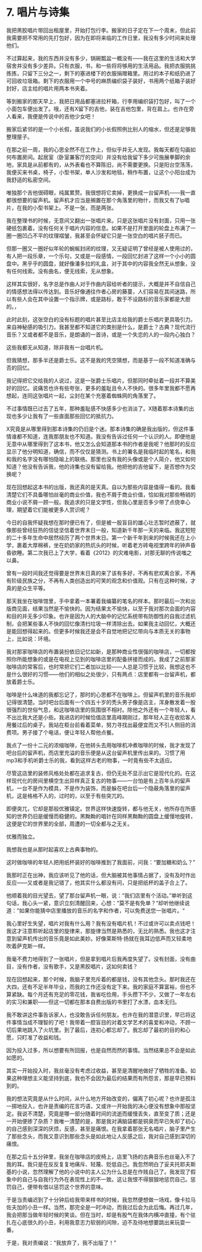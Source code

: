 # 7. 唱片与诗集

我把黑胶唱片带回出租屋里，开始打包行李。搬家的日子定在下一个周末，但此前我需要把不常用的先打包好，因为在即将来临的工作日里，我没有多少时间来处理他们。

不过算起来，我的东西并没有多少，锅碗瓢盆一概没有——我在这里的生活和大学宿舍并没有多少差异。只有衣服，书，和一些将将够用的生活用品。我把衣服挑挑拣拣，只留下三分之一，剩下的塞进楼下的衣服捐赠箱里。用过的本子和纸扔进了可回收垃圾箱。剩下的衣服用一个中号的麻质编织袋子装好，书用两个纸箱子装好封好，店主给的唱片用两本书夹着。

等到搬家的那天早上，我把日用品都塞进拉杆箱，行李用编织袋打包好，叫了一个小面包车便出发了。哦，还有X留下的吉他，装在吉他包里，背在肩上。也许在旁人看来，我便是传说中的吉他少女吧！

搬家后紧邻的是一个小长假，虽说我们的小长假照例比别人的缩水，但还是足够我整理屋子。

在那之前一周，我的心思全然不在工作上，但似乎并无人发现。我每天都在勾画如何布置房间。起居室（卧室兼客厅的空间）并没有给我留下多少可施展拳脚的余地，家具是从前都有的，从外表看也不算陈旧，尚不需要更换。只是阳台空荡荡，我便买来书桌，椅子，小型书架，单人沙发和地毯，稍作布置，让这个小阳台成为我舒适的私密空间。

唯独那个吉他很碍眼，纯属累赘。我很想将它卖掉，更换成一台留声机——我一直都很想要的留声机。留声机才应当是搁置在那个角落里的物什，而我又有了lp唱片，在我的小型书架上。不是一张，而是两张。

我在整理书的时候，无意间又翻出一张唱片来。只是这张唱片没有封面，只用一张硬纸包裹着。没有任何关于唱片内容的信息。如果不是打开里面的轮盘上布满了一圈一圈凹凸不平的纹理褶皱，我甚至会怀疑它只是一张空白的唱片胚子而已。

但那一圈又一圈好似年轮的蜿蜒封闭的纹理，又无疑证明了曾经是被人使用过的，有人把一段乐章，一个乐句，又或是一段感情，一段回忆封进了这样一个小小的圆盘中。黑乎乎的圆盘，就好像潘多拉的礼盒，对于其中的内容我全然无从想象，没有任何线索。没有曲名，便无线索，无从想象。

这样其实很好，名字总是作曲人对于作曲内容给听者的提示，大概是并不自信自己的情感想法得以传达到。音乐好像通往作者心房的藤蔓，人们容易在其间迷路，所以有些人会在其中设置一个指示牌，或是路标，敢于不设路标的音乐家都是大胆的。，

此时此刻，这张空白的没有标题的唱片甚至比店主给我的爵士乐唱片更具吸引力。来自神秘感的吸引力。我甚至都不知道它的类别是什么，是爵士？古典？现代流行音乐？又或者都不是音乐，是朗诵的一首诗，或是一个失恋的人的一段内心独白？

这些我都无从知道，除非我有一台唱片机。

但我猜想，那多半还是爵士乐。这不是我的凭空猜想，而是基于一段不知道准确与否的回忆。

我记得把它交给我的人说过，这是一张爵士乐唱片。但那同时牵扯着一段并不算美好的回忆。说痛苦也许有些夸张，更多的羞耻且令人不快的。很多年里我都不愿再想起，连同这张唱片一起，尘封在某个充塞着蜘蛛网的角落里了。

不过事情既已过去了五年，那种羞耻感不快感多少也消淡了。X随着那本诗集的出现也多少让我有了一些直面那些回忆的抵抗力。

X究竟是从哪里得到那本诗集的仍旧是个迷。那本诗集的确是我出版的，但这件事情谁都不知道，连我那朋友也不知道。我没有告诉过任何一个认识的人。即便他是无意中从哪里得到了这本书，他又怎么会知道那本书的作者是我呢？他那时的反应显示了他分明知道，确信，而不仅仅是猜测。书上的署名是我临时起的笔名，和我和我的名字没有哪怕隐喻上的联络。那里也没有我的头像或是个人简介，他又如何知道？他没有告诉我，他的诗集也没有留给我。他把他的吉他留下，是否想作为交换呢？

现在回想起这本书的出版，我还真的是天真。自以为那些内容是值得一看的。我看清楚它们不具备哪怕丝毫的商业价值，我也不屑于商业价值，恰如我对那些畅销的商业小说不屑一顾一般。我追求的只是文学性，但我心里是否多少带了点侥幸心理，期望着它们能被更多人赏识呢？

今日的自我怀疑我想在那时便已有了，但是被一股盲目的雄心壮志暂时遮蔽了，就像那些曾经狂热的信徒坚信着世界末日一般，知道新千年那一天的来临。我这短短的二十多年生命中居然经历了两个世界末日。第一个新千年到来的时候我还在上小学，裹着大厚棉裤，坐在奶奶家的热炕头的时候，听着老方砖电视里跨年的钟声昏昏欲睡。第二次我已上了大学，看着《2012》的灾难电影，对那无聊的传说嗤之以鼻。

曾有一段时间我还觉得要是世界末日真的来了该有多好，不再有悲欢离合家，不再有阶级民族之分，不再有人类创造出的可笑的观念和价值观。只有在这种时候，才真的是众生平等。

那天我坐在咖啡馆里，手中拿着一本署着我编纂的笔名的样本。那时最后一次和出版商见面，结果当然是不愉快的。因为结果太不愉快，以至于我对那次会面的内容和目的并无多少印象。也许是因为人的大脑中的记忆系统带有防御性的自我过滤机制，会把某些事人不快的回忆像清扫垃圾一样清除出去。如果我主动回忆，大概还是能回想得起来的。但更多时候我还是会不自觉地把记忆带向与本质无关的事物上，比如说：环境。

我对那家咖啡店的布置装扮依旧记忆如新，是那种商业性很强的咖啡店，一切都按照你所能想象的或是在电视上见到的咖啡店里的配备拼接而成的。我成了之前那家咖啡店的常客后，也时常把它们二者加以比较——人总是习惯于比较，我想这也不是什么很好的习惯——他们的相似之处很少，只有两点：店里都有一台留声机，都放着爵士乐。

咖啡是什么味道的我都忘记了，那时的心思都不在咖啡上。但留声机里的音乐我却记得很清楚。当时吧台后面有一个四五十岁的秃头男子像是店主，浑身散发着一股很强烈的世俗气息，和这咖啡店里的氛围很不相衬。除他之外还有一个年轻人，看不出比我大还是小些。我进店的时候恰值店里高峰期刚过，那年轻人正在收拾客人用餐过后的桌子。我站在柜台前看着菜单，努力寻找出最便宜而又不引人侧目的消费项。男子接了个电话，便让年轻人帮他点餐。

我点了一份十二元的浓缩咖啡，在他转头去用咖啡机冲煮咖啡的时候，我才发现了吧台后的留声机，而店里充溢的音乐便是从这台留声机里传出来的。习惯了用mp3和手机听爵士乐的我，看到这样古老的物事，一时竟有些不太适应。

尽管这店里的装修风格处处都在追求复古，但仍无处不显示出它是现代化的。在这样现代化的房间里横空生出异样真正复古的物事——一台怕是有上百年头的留声机，一台不是作为模具，不是作为装饰，而是躲在吧台后一个隐蔽角落里的留声机，这是格格不入的，过时的，以至于有些突兀的。

即便突兀，它却是那般优雅镇定。世界这样快速旋转，都与他无关，他所存在所感知的世界仍旧是缓慢而稳健的。黑黝黝的唱针在同样黑黝黝的圆盘上缓慢地旋转，这便是它的世界里的全部，周遭的一切全都与之无关。

优雅而独立。

我想我也是从那时起喜欢上古典事物的。

这时做咖啡的年轻人把用纸杯装好的咖啡推到了我面前，问我：“要加糖和奶么？”

我那时正在出神，我应该听见了他的话，但大脑被其他事情占据了，没有及时作出反应——又或者是我记错了，他其实什么都没有问，只是把纸杯的盖子合上了。

他顺着我的目光望去，望了那台留声机一眼，说：“我们店里有个活动。”单听到这句话，我心头一紧，意识立刻清醒回来，心想：“莫不是有免单？“却听他继续说道：”如果你能猜中店里播放的音乐的名字和作者，可以免费送您一张唱片。“

我心里好生失望，唱片对我有什么用？我有没有唱片机！不过或许可以卖点钱吧！我这才注意聆听起店里的旋律来，那旋律当然是熟悉的，无比的熟悉。我也这才注意到留声机传出的音乐竟是如此美妙。好像莱斯特·扬就在我耳边低声而又轻柔地吹着萨克斯一样。

我毫不费力地得到了一张唱片，但是拿到唱片后我再度失望了。没有封面，没有曲目，没有作者，没有歌手，又是黑胶唱片，这如何卖钱？

现在回想起来，那个时候，我脑子里充斥着的都是钱，没有其他念头。那时我还在大四，还有不足半年毕业，而我的工作还没有定下来。我的家庭不算富裕，但也不算紧缺。每个月还有充足的零花钱，我省吃俭用，手头攒下不少，又做了一年左右的实习和兼职——但这一切都在那本自费出版的书里打了水漂，血本无归。

我不敢讲这件事告诉家人，也没敢告诉任何朋友。也许在我的潜意识里，早已将这件事情当成不理智的了吧！我带着一腔盲目的对着文学艺术的喜爱和冲动，不顾一切后果地跳入了火坑里。到了最后，连初心都忘却了。我忘却了最初的目的和心愿，只盯准了收益和钱。

因为投入过多，所以想要有所回报，也是自然而然的事情。当然结果总不会是如此如愿的。

其实一开始投入时，我丝毫没有考虑过收益，甚至是清醒地做好了牺牲的准备。如果这种理想主义能坚持到底，我也不会因为最后的结果而有所怨言，那是早已预料到的。

我的想法究竟是从什么时间，从什么地方开始改变的，偏离了初心呢？也许是孤注一掷地投入，也许是责编的花言巧语，又或许一开始我的决心便没有想象中那般坚定。我说不清楚，究竟是哪一部分随着时间的流逝而缓慢丢失，直至变了质；还是一开始便掺了杂质？我唯一清楚的是，那是我对满脑袋都是铜臭而早已失却了初心的自己感到深深的厌烦，反感，甚至是痛恨。在我拿着那张无名唱片，脑子里产生了那些念头，而我又意识到那些念头是如此地让人反感之后，我对自己感到深切的痛恨。

在那之后十五分钟里，我坐在咖啡店的皮椅上，店里飞扬的古典音乐也丝毫入不了我的耳。我只是在反反复复地痛斥、轻蔑、贬低自己。我忽然明白了妥夫托耶夫斯基的小说，忽然理解了他的小说中的主人公为什么总是在作贱自己了。我发现了假象中的自己与自我行为外在表现性上的不一致。这让我恨不得狠狠地惩罚自己。惩罚自己，便带有借以惩罚这个世界的意味。

于是当责编迟到了十分钟后给我带来样书的时候，我忽然便想做一场戏，像卡拉马佐夫加的小丑一样。当然，那完全是一时冲动，而我过后会为此后悔。再过几年，我会把那当做年轻时候的笑谈。但在当时，却是有股气在我体内横冲直撞，有个驻扎在心底很久的小丑，利用我意志力软弱的间隙，迫不及待地想要跳出来玩耍一番。

于是，我对责编说：“我放弃了，我不出版了！”

